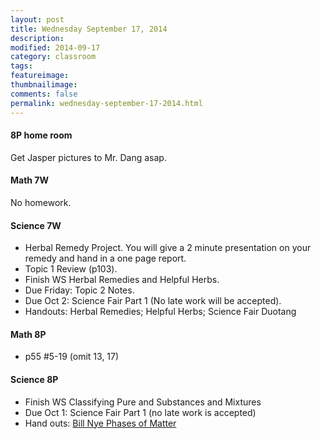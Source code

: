 ```yaml
---
layout: post  
title: Wednesday September 17, 2014
description:  
modified: 2014-09-17
category: classroom
tags:
featureimage: 
thumbnailimage: 
comments: false
permalink: wednesday-september-17-2014.html
--- 
```

#### 8P home room
Get Jasper pictures to Mr. Dang asap.

#### Math 7W
No homework.
  
#### Science 7W
* Herbal Remedy Project. You will give a 2 minute presentation on your remedy and hand in a one page report. 
* Topic 1 Review (p103). 
* Finish WS Herbal Remedies and Helpful Herbs. 
* Due Friday: Topic 2 Notes. 
* Due Oct 2: Science Fair Part 1 (No late work will be accepted).
* Handouts: Herbal Remedies; Helpful Herbs; Science Fair Duotang

#### Math 8P
* p55 #5-19 (omit 13, 17)

#### Science 8P
* Finish WS Classifying Pure and Substances and Mixtures
* Due Oct 1: Science Fair Part 1 (no late work is accepted)
* Hand outs: [Bill Nye Phases of Matter](https://www.dropbox.com/s/qnm4p8hpblaypwb/Bill%20Nye%20-%20Phases%20of%20Matter.doc?dl=0)
